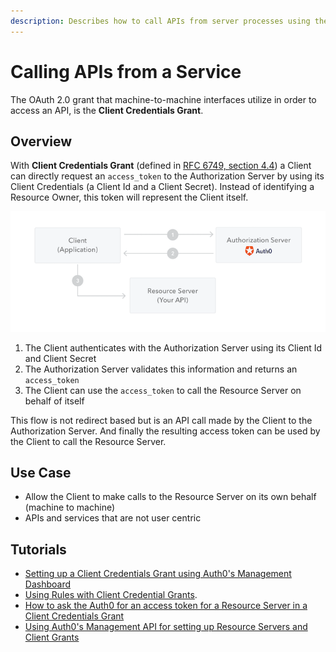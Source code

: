 ```yaml
---
description: Describes how to call APIs from server processes using the Client Credentials Grant.
---
```


# Calling APIs from a Service

The OAuth 2.0 grant that machine-to-machine interfaces utilize in order to access an API, is the **Client Credentials Grant**.

## Overview

With **Client Credentials Grant** (defined in [RFC 6749, section 4.4](https://tools.ietf.org/html/rfc6749#section-4.4)) a Client can directly request an `access_token` to the Authorization Server by using its Client Credentials (a Client Id and a Client Secret). Instead of identifying a Resource Owner, this token will represent the Client itself.

![Client Credentials Grant Flow](/media/articles/api-auth/client-credentials-grant.png)

 1. The Client authenticates with the Authorization Server using its Client Id and Client Secret
 2. The Authorization Server validates this information and returns an `access_token`
 3. The Client can use the `access_token` to call the Resource Server on behalf of itself

This flow is not redirect based but is an API call made by the Client to the Authorization Server. And finally the resulting access token can be used by the Client to call the Resource Server.

## Use Case

 - Allow the Client to make calls to the Resource Server on its own behalf (machine to machine)
 - APIs and services that are not user centric

## Tutorials

- [Setting up a Client Credentials Grant using Auth0's Management Dashboard](/api-auth/config/using-the-auth0-dashboard)
- [Using Rules with Client Credential Grants](/api-auth/grant/using-rules).
- [How to ask the Auth0 for an access token for a Resource Server in a Client Credentials Grant](/api-auth/config/asking-for-access-tokens)
- [Using Auth0's Management API for setting up Resource Servers and Client Grants](/api-auth/config/using-the-management-api)
